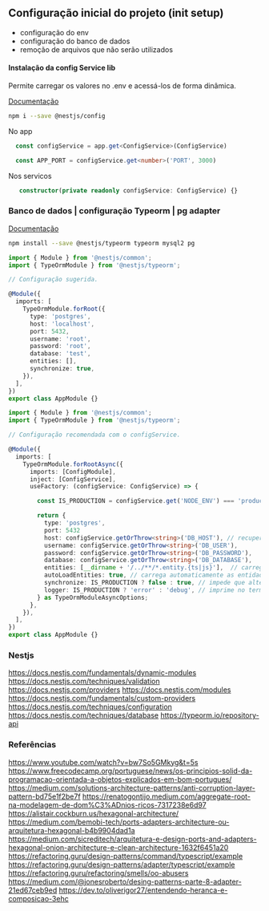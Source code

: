 
## Configuração inicial do projeto (init setup)
- configuração do env
- configuração do banco de dados
- remoção de arquivos que não serão utilizados


#### Instalação da  config Service lib

Permite carregar os valores no .env e acessá-los de forma dinâmica. 

[Documentação](https://docs.nestjs.com/techniques/configuration)

```bash
npm i --save @nestjs/config
```

No app
```typescript
  const configService = app.get<ConfigService>(ConfigService)

  const APP_PORT = configService.get<number>('PORT', 3000)
```

 Nos servicos

```typescript
   constructor(private readonly configService: ConfigService) {}
```


### Banco de dados | configuração Typeorm | pg adapter

[Documentação](https://docs.nestjs.com/techniques/database)

```bash
npm install --save @nestjs/typeorm typeorm mysql2 pg
```

```typescript
import { Module } from '@nestjs/common';
import { TypeOrmModule } from '@nestjs/typeorm';

// Configuração sugerida.

@Module({
  imports: [
    TypeOrmModule.forRoot({
      type: 'postgres',
      host: 'localhost',
      port: 5432,
      username: 'root',
      password: 'root',
      database: 'test',
      entities: [],
      synchronize: true,
    }),
  ],
})
export class AppModule {}

```

```typescript
import { Module } from '@nestjs/common';
import { TypeOrmModule } from '@nestjs/typeorm';

// Configuração recomendada com o configService.

@Module({
  imports: [
    TypeOrmModule.forRootAsync({
      imports: [ConfigModule],
      inject: [ConfigService],
      useFactory: (configService: ConfigService) => {

        const IS_PRODUCTION = configService.get('NODE_ENV') === 'production';

        return {
          type: 'postgres',
          port: 5432
          host: configService.getOrThrow<string>('DB_HOST'), // recupera o .env do projeto
          username: configService.getOrThrow<string>('DB_USER'),
          password: configService.getOrThrow<string>('DB_PASSWORD'),
          database: configService.getOrThrow<string>('DB_DATABASE'),
          entities: [__dirname + '/../**/*.entity.{ts|js}'],  // carrega automaticamente as entidades
          autoLoadEntities: true, // carrega automaticamente as entidades
          synchronize: IS_PRODUCTION ? false : true, // impede que alterações indesejadas seja feita com clientes reais
          logger: IS_PRODUCTION ? 'error' : 'debug', // imprime no terminal as consultas feitas no banco
        } as TypeOrmModuleAsyncOptions;
      },
    }),
  ],
})
export class AppModule {}

```


### Nestjs 
https://docs.nestjs.com/fundamentals/dynamic-modules
https://docs.nestjs.com/techniques/validation
https://docs.nestjs.com/providers
https://docs.nestjs.com/modules
https://docs.nestjs.com/fundamentals/custom-providers
https://docs.nestjs.com/techniques/configuration
https://docs.nestjs.com/techniques/database
https://typeorm.io/repository-api

### Referências 
https://www.youtube.com/watch?v=bw7So5GMkyg&t=5s
https://www.freecodecamp.org/portuguese/news/os-principios-solid-da-programacao-orientada-a-objetos-explicados-em-bom-portugues/
https://medium.com/solutions-architecture-patterns/anti-corruption-layer-pattern-bd75e1f2be7f
https://renatogontijo.medium.com/aggregate-root-na-modelagem-de-dom%C3%ADnios-ricos-7317238e6d97
https://alistair.cockburn.us/hexagonal-architecture/
https://medium.com/bemobi-tech/ports-adapters-architecture-ou-arquitetura-hexagonal-b4b9904dad1a
https://medium.com/sicreditech/arquitetura-e-design-ports-and-adapters-hexagonal-onion-architecture-e-clean-architecture-1632f6451a20
https://refactoring.guru/design-patterns/command/typescript/example
https://refactoring.guru/design-patterns/adapter/typescript/example
https://refactoring.guru/refactoring/smells/oo-abusers
https://medium.com/@jonesroberto/desing-patterns-parte-8-adapter-21ed67ceb9ed
https://dev.to/oliverigor27/entendendo-heranca-e-composicao-3ehc
